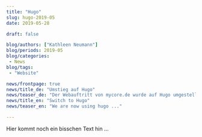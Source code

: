 ```yaml
---
title: "Hugo"
slug: hugo-2019-05
date: 2019-05-28

draft: false

blog/authors: ["Kathleen Neumann"]
blog/periods: 2019-05
blog/categories:
 - News
blog/tags:
 - "Website"

news/frontpage: true
news/title_de: "Umstieg auf Hugo"
news/teaser_de: "Der Webauftritt von mycore.de wurde auf Hugo umgestellt und modernisiert. Die Arbeiten sind noch nicht abgeschlossen"
news/title_en: "Switch to Hugo"
news/teaser_en: "We are now using hugo ..."

---
```


Hier kommt noch ein bisschen Text hin ...
